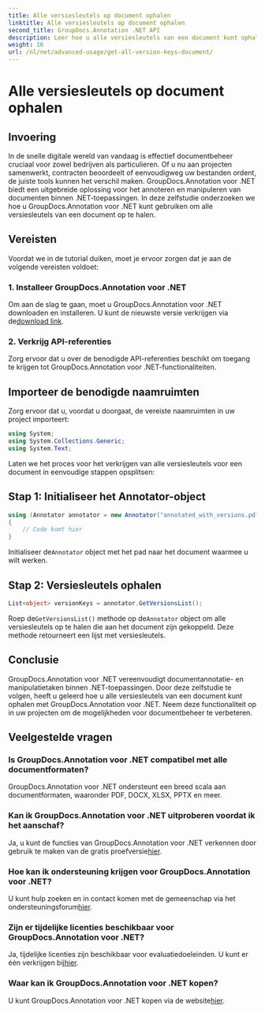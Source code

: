 ```yaml
---
title: Alle versiesleutels op document ophalen
linktitle: Alle versiesleutels op document ophalen
second_title: GroupDocs.Annotation .NET API
description: Leer hoe u alle versiesleutels van een document kunt ophalen met GroupDocs.Annotation voor .NET. Verbeter uw mogelijkheden voor documentbeheer met dit uitgebreide programma.
weight: 16
url: /nl/net/advanced-usage/get-all-version-keys-document/
---
```


# Alle versiesleutels op document ophalen

## Invoering
In de snelle digitale wereld van vandaag is effectief documentbeheer cruciaal voor zowel bedrijven als particulieren. Of u nu aan projecten samenwerkt, contracten beoordeelt of eenvoudigweg uw bestanden ordent, de juiste tools kunnen het verschil maken. GroupDocs.Annotation voor .NET biedt een uitgebreide oplossing voor het annoteren en manipuleren van documenten binnen .NET-toepassingen. In deze zelfstudie onderzoeken we hoe u GroupDocs.Annotation voor .NET kunt gebruiken om alle versiesleutels van een document op te halen.
## Vereisten
Voordat we in de tutorial duiken, moet je ervoor zorgen dat je aan de volgende vereisten voldoet:
### 1. Installeer GroupDocs.Annotation voor .NET
 Om aan de slag te gaan, moet u GroupDocs.Annotation voor .NET downloaden en installeren. U kunt de nieuwste versie verkrijgen via de[download link](https://releases.groupdocs.com/annotation/net/).
### 2. Verkrijg API-referenties
Zorg ervoor dat u over de benodigde API-referenties beschikt om toegang te krijgen tot GroupDocs.Annotation voor .NET-functionaliteiten.

## Importeer de benodigde naamruimten
Zorg ervoor dat u, voordat u doorgaat, de vereiste naamruimten in uw project importeert:
```csharp
using System;
using System.Collections.Generic;
using System.Text;
```

Laten we het proces voor het verkrijgen van alle versiesleutels voor een document in eenvoudige stappen opsplitsen:
## Stap 1: Initialiseer het Annotator-object
```csharp
using (Annotator annotator = new Annotator("annotated_with_versions.pdf"))
{
    // Code komt hier
}
```
 Initialiseer de`Annotator` object met het pad naar het document waarmee u wilt werken.
## Stap 2: Versiesleutels ophalen
```csharp
List<object> versionKeys = annotator.GetVersionsList();
```
 Roep de`GetVersionsList()` methode op de`Annotator` object om alle versiesleutels op te halen die aan het document zijn gekoppeld. Deze methode retourneert een lijst met versiesleutels.

## Conclusie
GroupDocs.Annotation voor .NET vereenvoudigt documentannotatie- en manipulatietaken binnen .NET-toepassingen. Door deze zelfstudie te volgen, heeft u geleerd hoe u alle versiesleutels van een document kunt ophalen met GroupDocs.Annotation voor .NET. Neem deze functionaliteit op in uw projecten om de mogelijkheden voor documentbeheer te verbeteren.
## Veelgestelde vragen
### Is GroupDocs.Annotation voor .NET compatibel met alle documentformaten?
GroupDocs.Annotation voor .NET ondersteunt een breed scala aan documentformaten, waaronder PDF, DOCX, XLSX, PPTX en meer.
### Kan ik GroupDocs.Annotation voor .NET uitproberen voordat ik het aanschaf?
 Ja, u kunt de functies van GroupDocs.Annotation voor .NET verkennen door gebruik te maken van de gratis proefversie[hier](https://releases.groupdocs.com/).
### Hoe kan ik ondersteuning krijgen voor GroupDocs.Annotation voor .NET?
 U kunt hulp zoeken en in contact komen met de gemeenschap via het ondersteuningsforum[hier](https://forum.groupdocs.com/c/annotation/10).
### Zijn er tijdelijke licenties beschikbaar voor GroupDocs.Annotation voor .NET?
 Ja, tijdelijke licenties zijn beschikbaar voor evaluatiedoeleinden. U kunt er één verkrijgen bij[hier](https://purchase.groupdocs.com/temporary-license/).
### Waar kan ik GroupDocs.Annotation voor .NET kopen?
 U kunt GroupDocs.Annotation voor .NET kopen via de website[hier](https://purchase.groupdocs.com/buy).